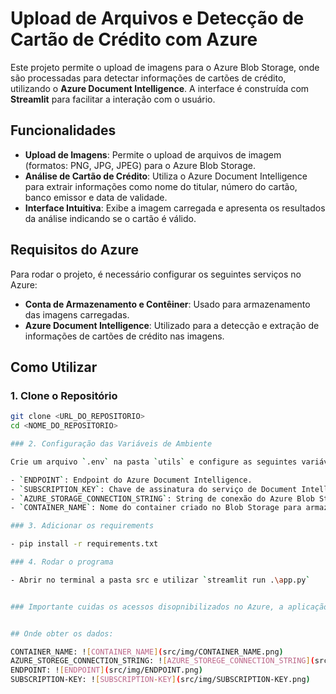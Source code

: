 # Upload de Arquivos e Detecção de Cartão de Crédito com Azure

Este projeto permite o upload de imagens para o Azure Blob Storage, onde são processadas para detectar informações de cartões de crédito, utilizando o **Azure Document Intelligence**. A interface é construída com **Streamlit** para facilitar a interação com o usuário.

## Funcionalidades

- **Upload de Imagens**: Permite o upload de arquivos de imagem (formatos: PNG, JPG, JPEG) para o Azure Blob Storage.
- **Análise de Cartão de Crédito**: Utiliza o Azure Document Intelligence para extrair informações como nome do titular, número do cartão, banco emissor e data de validade.
- **Interface Intuitiva**: Exibe a imagem carregada e apresenta os resultados da análise indicando se o cartão é válido.

## Requisitos do Azure

Para rodar o projeto, é necessário configurar os seguintes serviços no Azure:

- **Conta de Armazenamento e Contêiner**: Usado para armazenamento das imagens carregadas.
- **Azure Document Intelligence**: Utilizado para a detecção e extração de informações de cartões de crédito nas imagens.



## Como Utilizar

### 1. Clone o Repositório

```bash
git clone <URL_DO_REPOSITORIO>
cd <NOME_DO_REPOSITORIO>

### 2. Configuração das Variáveis de Ambiente

Crie um arquivo `.env` na pasta `utils` e configure as seguintes variáveis:

- `ENDPOINT`: Endpoint do Azure Document Intelligence.
- `SUBSCRIPTION_KEY`: Chave de assinatura do serviço de Document Intelligence.
- `AZURE_STORAGE_CONNECTION_STRING`: String de conexão do Azure Blob Storage.
- `CONTAINER_NAME`: Nome do container criado no Blob Storage para armazenar as imagens.

### 3. Adicionar os requirements

- pip install -r requirements.txt

### 4. Rodar o programa

- Abrir no terminal a pasta src e utilizar `streamlit run .\app.py`


### Importante cuidas os acessos disopnibilizados no Azure, a aplicação deve possuir acesso para poder adicionar as imagens, ler e utilizar o Document Intelligence


## Onde obter os dados:

CONTAINER_NAME: ![CONTAINER_NAME](src/img/CONTAINER_NAME.png)
AZURE_STOREGE_CONNECTION_STRING: ![AZURE_STOREGE_CONNECTION_STRING](src/img/AZURE_STOREGE_CONNECTION_STRING.png.png)
ENDPOINT: ![ENDPOINT](src/img/ENDPOINT.png)
SUBSCRIPTION-KEY: ![SUBSCRIPTION-KEY](src/img/SUBSCRIPTION-KEY.png)


